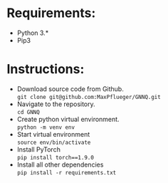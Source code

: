 # Requirements:
- Python 3.*
- Pip3
# Instructions:
- Download source code from Github. \
`git clone git@github.com:MaxPflueger/GNNQ.git`
- Navigate to the repository. \
`cd GNNQ`
- Create python virtual environment. \
`python -m venv env`
- Start virtual environment \
`source env/bin/activate`
- Install PyTorch \
`pip install torch==1.9.0`
- Install all other dependencies \
`pip install -r requirements.txt`